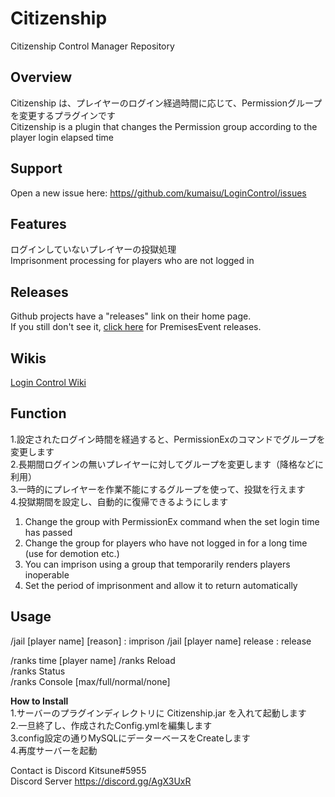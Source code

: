 # Citizenship
Citizenship Control Manager Repository  

## Overview  
  
Citizenship は、プレイヤーのログイン経過時間に応じて、Permissionグループを変更するプラグインです  
Citizenship is a plugin that changes the Permission group according to the player login elapsed time  
  
## Support  
Open a new issue here: [https//github.com/kumaisu/LoginControl/issues](https://github.com/kumaisu/Citizenship/issues)  
  
## Features  
ログインしていないプレイヤーの投獄処理  
Imprisonment processing for players who are not logged in  
  
## Releases  
Github projects have a "releases" link on their home page.  
If you still don't see it, [click here](https://github.com/kumaisu/Citizenship/releases) for PremisesEvent releases.  
  
## Wikis  
[Login Control Wiki](https://github.com/kumaisu/Citizenship/wiki)  
  
## Function
1.設定されたログイン時間を経過すると、PermissionExのコマンドでグループを変更します  
2.長期間ログインの無いプレイヤーに対してグループを変更します（降格などに利用）  
3.一時的にプレイヤーを作業不能にするグループを使って、投獄を行えます  
4.投獄期間を設定し、自動的に復帰できるようにします  
  
1. Change the group with PermissionEx command when the set login time has passed  
2. Change the group for players who have not logged in for a long time (use for demotion etc.)  
3. You can imprison using a group that temporarily renders players inoperable  
4. Set the period of imprisonment and allow it to return automatically  
  
## Usage  
  
/jail [player name] [reason]    : imprison
/jail [player name] release     : release
  
/ranks time [player name]
/ranks Reload  
/ranks Status  
/ranks Console [max/full/normal/none]  
  
**How to Install**  
1.サーバーのプラグインディレクトリに Citizenship.jar を入れて起動します  
2.一旦終了し、作成されたConfig.ymlを編集します  
3.config設定の通りMySQLにデーターベースをCreateします  
4.再度サーバーを起動  
  
Contact is Discord Kitsune#5955  
Discord Server https://discord.gg/AgX3UxR  

